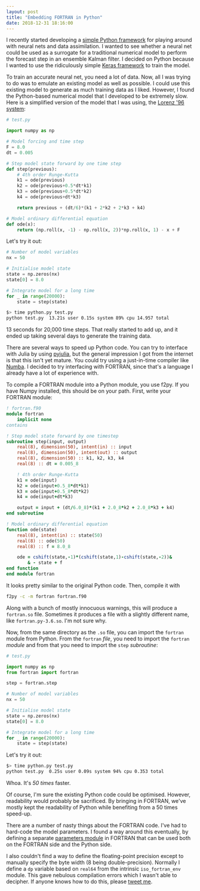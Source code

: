 ```yaml
---
layout: post
title: "Embedding FORTRAN in Python"
date: 2018-12-31 18:16:00
---
```


I recently started developing a [simple Python framework](https://github.com/samhatfield/lorenz96_machine_learning) for playing around with neural nets and data assimilation. I wanted to see whether a neural net could be used as a surrogate for a traditional numerical model to perform the forecast step in an ensemble Kalman filter. I decided on Python because I wanted to use the ridiculously simple [Keras framework](https://keras.io/) to train the model.

To train an accurate neural net, you need a lot of data. Now, all I was trying to do was to emulate an existing model as well as possible. I could use this existing model to generate as much training data as I liked. However, I found the Python-based numerical model that I developed to be extremely slow. Here is a simplified version of the model that I was using, the [Lorenz '96 system](https://en.wikipedia.org/wiki/Lorenz_96_model):

```python
# test.py

import numpy as np

# Model forcing and time step
F = 8.0
dt = 0.005

# Step model state forward by one time step
def step(previous):    
    # 4th order Runge-Kutta
    k1 = ode(previous)
    k2 = ode(previous+0.5*dt*k1)
    k3 = ode(previous+0.5*dt*k2)
    k4 = ode(previous+dt*k3)

    return previous + (dt/6)*(k1 + 2*k2 + 2*k3 + k4)

# Model ordinary differential equation
def ode(x):
    return (np.roll(x, -1) - np.roll(x, 2))*np.roll(x, 1) - x + F
```

Let's try it out:

```python
# Number of model variables
nx = 50

# Initialise model state
state = np.zeros(nx)
state[0] = 8.0

# Integrate model for a long time
for _ in range(20000):
    state = step(state)
```

```bash
$> time python.py test.py
python test.py  13.21s user 0.15s system 89% cpu 14.957 total
```

13 seconds for 20,000 time steps. That really started to add up, and it ended up taking several days to generate the training data.

There are several ways to speed up Python code. You can try to interface with Julia by using [pyjulia](https://github.com/JuliaPy/pyjulia), but the general impression I got from the internet is that this isn't yet mature. You could try using a just-in-time compiler like [Numba](http://numba.pydata.org/). I decided to try interfacing with FORTRAN, since that's a language I already have a lot of experience with.

To compile a FORTRAN module into a Python module, you use f2py. If you have Numpy installed, this should be on your path. First, write your FORTRAN module:

```fortran
! fortran.f90
module fortran
    implicit none
contains

! Step model state forward by one timestep
subroutine step(input, output)
    real(8), dimension(50), intent(in) :: input
    real(8), dimension(50), intent(out) :: output
    real(8), dimension(50) :: k1, k2, k3, k4
    real(8) :: dt = 0.005_8

    ! 4th order Runge-Kutta
    k1 = ode(input)
    k2 = ode(input+0.5_8*dt*k1)
    k3 = ode(input+0.5_8*dt*k2)
    k4 = ode(input+dt*k3)

    output = input + (dt/6.0_8)*(k1 + 2.0_8*k2 + 2.0_8*k3 + k4)
end subroutine

! Model ordinary differential equation
function ode(state)
    real(8), intent(in) :: state(50)
    real(8) :: ode(50)
    real(8) :: f = 8.0_8

    ode = cshift(state,-1)*(cshift(state,1)-cshift(state,-2))&
        & - state + f
end function
end module fortran
```

It looks pretty similar to the original Python code. Then, compile it with

```bash
f2py -c -m fortran fortran.f90
```

Along with a bunch of mostly innocuous warnings, this will produce a `fortran.so` file. Sometimes it produces a file with a slightly different name, like `fortran.py-3.6.so`. I'm not sure why.

Now, from the same directory as the `.so` file, you can import the `fortran` module from Python. From the `fortran` _file_, you need to import the `fortran` _module_ and from that you need to import the `step` _subroutine_:

```python
# test.py

import numpy as np
from fortran import fortran

step = fortran.step

# Number of model variables
nx = 50

# Initialise model state
state = np.zeros(nx)
state[0] = 8.0

# Integrate model for a long time
for _ in range(20000):
    state = step(state)
```

Let's try it out:

```bash
$> time python.py test.py
python test.py  0.25s user 0.09s system 94% cpu 0.353 total
```

Whoa. It's _50 times_ faster.

Of course, I'm sure the existing Python code could be optimised. However, readability would probably be sacrificed. By bringing in FORTRAN, we've mostly kept the readability of Python while benefiting from a 50 times speed-up.

There are a number of nasty things about the FORTRAN code. I've had to hard-code the model parameters. I found a way around this eventually, by defining a separate [parameters module](https://github.com/samhatfield/lorenz96_machine_learning/blob/master/numerical_model/params.f90) in FORTRAN that can be used both on the FORTRAN side and the Python side.

I also couldn't find a way to define the floating-point precision except to manually specify the byte width (8 being double-precision). Normally I define a `dp` variable based on `real64` from the intrinsic `iso_fortran_env` module. This gave nebulous compilation errors which I wasn't able to decipher. If anyone knows how to do this, please [tweet me](https://twitter.com/s_e_hatfield).

